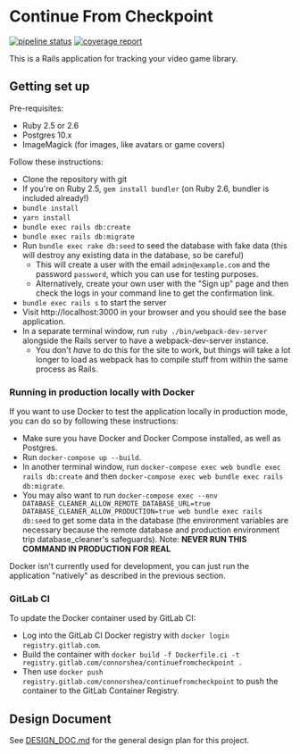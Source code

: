 # Continue From Checkpoint

[![pipeline status](https://gitlab.com/connorshea/ContinueFromCheckpoint/badges/master/pipeline.svg)](https://gitlab.com/connorshea/ContinueFromCheckpoint/commits/master)
[![coverage report](https://gitlab.com/connorshea/ContinueFromCheckpoint/badges/master/coverage.svg?job=rspec)](https://gitlab.com/connorshea/ContinueFromCheckpoint/commits/master)

This is a Rails application for tracking your video game library.

## Getting set up

Pre-requisites:
- Ruby 2.5 or 2.6
- Postgres 10.x
- ImageMagick (for images, like avatars or game covers)

Follow these instructions:

- Clone the repository with git
- If you're on Ruby 2.5, `gem install bundler` (on Ruby 2.6, bundler is included already!)
- `bundle install`
- `yarn install`
- `bundle exec rails db:create`
- `bundle exec rails db:migrate`
- Run `bundle exec rake db:seed` to seed the database with fake data (this will destroy any existing data in the database, so be careful)
  - This will create a user with the email `admin@example.com` and the password `password`, which you can use for testing purposes.
  - Alternatively, create your own user with the "Sign up" page and then check the logs in your command line to get the confirmation link.
- `bundle exec rails s` to start the server
- Visit http://localhost:3000 in your browser and you should see the base application.
- In a separate terminal window, run `ruby ./bin/webpack-dev-server` alongside the Rails server to have a webpack-dev-server instance.
  - You don't _have_ to do this for the site to work, but things will take a lot longer to load as webpack has to compile stuff from within the same process as Rails.

### Running in production locally with Docker

If you want to use Docker to test the application locally in production mode, you can do so by following these instructions:

- Make sure you have Docker and Docker Compose installed, as well as Postgres.
- Run `docker-compose up --build`.
- In another terminal window, run `docker-compose exec web bundle exec rails db:create` and then `docker-compose exec web bundle exec rails db:migrate`.
- You may also want to run `docker-compose exec --env DATABASE_CLEANER_ALLOW_REMOTE_DATABASE_URL=true DATABASE_CLEANER_ALLOW_PRODUCTION=true web bundle exec rails db:seed` to get some data in the database (the environment variables are necessary because the remote database and production environment trip database_cleaner's safeguards). Note: **NEVER RUN THIS COMMAND IN PRODUCTION FOR REAL**

Docker isn't currently used for development, you can just run the application "natively" as described in the previous section.

### GitLab CI
To update the Docker container used by GitLab CI:

- Log into the GitLab CI Docker registry with `docker login registry.gitlab.com`.
- Build the container with `docker build -f Dockerfile.ci -t registry.gitlab.com/connorshea/continuefromcheckpoint .`
- Then use `docker push registry.gitlab.com/connorshea/continuefromcheckpoint` to push the container to the GitLab Container Registry.

## Design Document

See [DESIGN_DOC.md](DESIGN_DOC.md) for the general design plan for this project.
